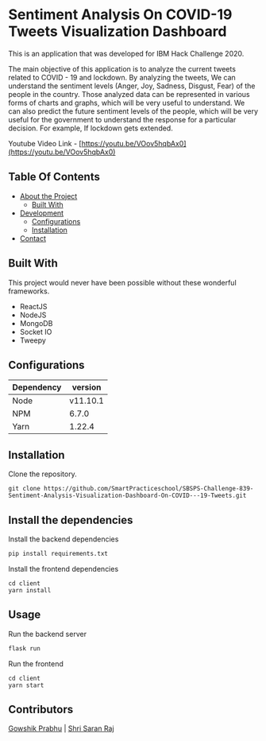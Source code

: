 # Sentiment Analysis On COVID-19 Tweets Visualization Dashboard

This is an application that was developed for IBM Hack Challenge 2020.

The main objective of this application is to analyze the current tweets related to COVID - 19 and lockdown. By analyzing the tweets, We can understand the sentiment levels (Anger, Joy, Sadness, Disgust, Fear) of the people in the country. Those analyzed data can be represented in various forms of charts and graphs, which will be very useful to understand. We can also predict the future sentiment levels of the people, which will be very useful for the government to understand the response for a particular decision. For example, If lockdown gets extended. 

Youtube Video Link - [https://youtu.be/VOov5hqbAx0](https://youtu.be/VOov5hqbAx0)

## Table Of Contents
 - [About the Project]()
    - [Built With](#builtwith)
 - [Development]()
   - [Configurations](#configurations)
   - [Installation](#installation)
 - [Contact](#contact)



## Built With

This project would never have been possible without these wonderful frameworks.

- ReactJS
- NodeJS
- MongoDB
- Socket IO
- Tweepy


## Configurations

Dependency | version 
--- | --- | 
Node | v11.10.1
NPM | 6.7.0
Yarn | 1.22.4

## Installation

Clone the repository.

```
git clone https://github.com/SmartPracticeschool/SBSPS-Challenge-839-Sentiment-Analysis-Visualization-Dashboard-On-COVID---19-Tweets.git
```

## Install the dependencies

Install the backend dependencies

```bash
pip install requirements.txt
```

Install the frontend dependencies

```
cd client
yarn install
```

## Usage

Run the backend server
```python
flask run
```

Run the frontend 
```
cd client
yarn start
```

## Contributors
[Gowshik Prabhu](https://github.com/GowshikPrabhu) | [Shri Saran Raj](https://github.com/saranrajshri)

